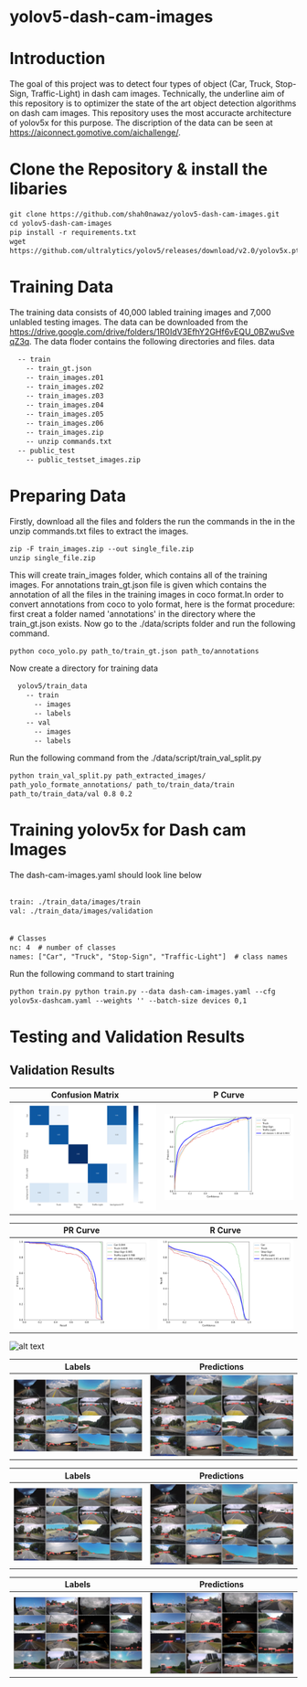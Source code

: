 # yolov5-dash-cam-images
# Introduction
The goal of this project was to detect four types of object (Car, Truck, Stop-Sign, Traffic-Light) in dash cam images. Technically, the underline aim of this repository is to optimizer the state of the art object detection algorithms on dash cam images. This repository uses the most accuracte architecture of yolov5x for this purpose. The discription of the data can be seen at https://aiconnect.gomotive.com/aichallenge/. 
# Clone the Repository & install the libaries
```
git clone https://github.com/shah0nawaz/yolov5-dash-cam-images.git
cd yolov5-dash-cam-images
pip install -r requirements.txt
wget https://github.com/ultralytics/yolov5/releases/download/v2.0/yolov5x.pt
```

# Training Data
The training data consists of 40,000 labled training images and 7,000 unlabled testing images. The data can be downloaded from the https://drive.google.com/drive/folders/1R0IdV3EfhY2GHf6vEQU_0BZwuSveqZ3q. The data floder contains the following directories and files.
data
```
  -- train
    -- train_gt.json
    -- train_images.z01
    -- train_images.z02
    -- train_images.z03
    -- train_images.z04
    -- train_images.z05
    -- train_images.z06
    -- train_images.zip
    -- unzip commands.txt
  -- public_test
    -- public_testset_images.zip
```
# Preparing Data
Firstly, download all the files and folders the run the commands in the  in the unzip commands.txt files to extract the images.

```
zip -F train_images.zip --out single_file.zip
unzip single_file.zip

```

This will create train_images folder, which contains all of the training images. 
For annotations train_gt.json file is given which contains the annotation of all the files in the training images in coco format.In order to convert annotations from coco to yolo format, here is the format procedure:
first creat a folder named 'annotations' in the directory where the train_gt.json exists. Now go to the ./data/scripts folder and run the following command.
```
python coco_yolo.py path_to/train_gt.json path_to/annotations
```
Now create a directory for training data
```
  yolov5/train_data
    -- train
      -- images
      -- labels
    -- val
      -- images
      -- labels
```

Run the following command from the ./data/script/train_val_split.py
```
python train_val_split.py path_extracted_images/ path_yolo_formate_annotations/ path_to/train_data/train path_to/train_data/val 0.8 0.2
```


# Training yolov5x for Dash cam Images
The dash-cam-images.yaml should look line below
```

train: ./train_data/images/train  
val: ./train_data/images/validation  


# Classes
nc: 4  # number of classes
names: ["Car", "Truck", "Stop-Sign", "Traffic-Light"]  # class names

```
Run the following command to start training
```
python train.py python train.py --data dash-cam-images.yaml --cfg yolov5x-dashcam.yaml --weights '' --batch-size devices 0,1

```
# Testing and Validation Results


## Validation Results
Confusion Matrix             |  P Curve
:-------------------------:|:-------------------------:
![alt text](https://github.com/shah0nawaz/yolov5-dash-cam-images/blob/main/runs/val/confusion_matrix.png)  |  ![alt text](https://github.com/shah0nawaz/yolov5-dash-cam-images/blob/main/runs/val/P_curve.png)

PR Curve            |  R Curve
:-------------------------:|:-------------------------:
![alt text](https://github.com/shah0nawaz/yolov5-dash-cam-images/blob/main/runs/val/PR_curve.png)  |  ![alt text](https://github.com/shah0nawaz/yolov5-dash-cam-images/blob/main/runs/val/R_curve.png)

![alt text](https://github.com/shah0nawaz/yolov5-dash-cam-images/blob/main/runs/val/F1_score.png)


Labels             |  Predictions
:-------------------------:|:-------------------------:
![alt text](https://github.com/shah0nawaz/yolov5-dash-cam-images/blob/main/runs/val/val_batch0_labels.jpg)  |  ![alt text](https://github.com/shah0nawaz/yolov5-dash-cam-images/blob/main/runs/val/val_batch0_pred.jpg)

Labels             |  Predictions
:-------------------------:|:-------------------------:
![alt text](https://github.com/shah0nawaz/yolov5-dash-cam-images/blob/main/runs/val/val_batch0_labels.jpg)  |  ![alt text](https://github.com/shah0nawaz/yolov5-dash-cam-images/blob/main/runs/val/val_batch0_pred.jpg)

Labels             |  Predictions
:-------------------------:|:-------------------------:
![alt text](https://github.com/shah0nawaz/yolov5-dash-cam-images/blob/main/runs/val/val_batch2_labels.jpg)  |  ![alt text](https://github.com/shah0nawaz/yolov5-dash-cam-images/blob/main/runs/val/val_batch2_pred.jpg)



